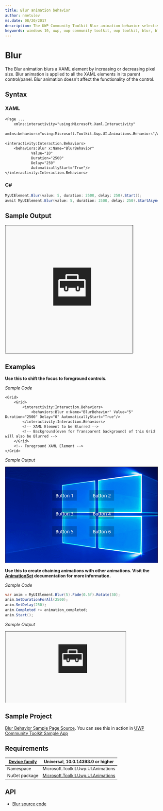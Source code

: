 ```yaml
---
title: Blur animation behavior
author: nmetulev
ms.date: 08/20/2017
description: The UWP Community Toolkit Blur animation behavior selectively blurs a XAML element by increasing or decreasing pixel size
keywords: windows 10, uwp, uwp community toolkit, uwp toolkit, blur, blur animation
---
```


# Blur

The Blur animation blurs a XAML element by increasing or decreasing pixel size. Blur animation is applied to all the XAML elements in its parent control/panel. Blur animation doesn't affect the functionality of the control.

## Syntax

### **XAML**

```xaml
<Page ...
    xmlns:interactivity="using:Microsoft.Xaml.Interactivity"  
    xmlns:behaviors="using:Microsoft.Toolkit.Uwp.UI.Animations.Behaviors"/>

<interactivity:Interaction.Behaviors>
    <behaviors:Blur x:Name="BlurBehavior" 
            Value="10" 
            Duration="2500" 
            Delay="250" 
            AutomaticallyStart="True"/>
</interactivity:Interaction.Behaviors>
```

### **C#**

```csharp
MyUIElement.Blur(value: 5, duration: 2500, delay: 250).Start();
await MyUIElement.Blur(value: 5, duration: 2500, delay: 250).StartAsync();  //Blur animation can be awaited
```

## Sample Output

![Blur Behavior animation](../resources/images/Animations/Blur/Sample-Output.gif)

## Examples

**Use this to shift the focus to foreground controls.**

_Sample Code_

```xaml
<Grid>
    <Grid>
        <interactivity:Interaction.Behaviors>
            <behaviors:Blur x:Name="BlurBehavior" Value="5" Duration="2500" Delay="0" AutomaticallyStart="True"/>
        </interactivity:Interaction.Behaviors>
        <!-- XAML Element to be Blurred -->
        <!-- Background(even for Transparent background) of this Grid will also be Blurred -->
    </Grid>
    <!-- Foreground XAML Element -->
</Grid>
```

_Sample Output_

![Use Case 1 Output](../resources/images/Animations/Blur/Use-Case-1.gif)

**Use this to create chaining animations with other animations. Visit the [AnimationSet](\AnimationSet.md) documentation for more information.**

_Sample Code_

```csharp
var anim = MyUIElement.Blur(5).Fade(0.5f).Rotate(30);
anim.SetDurationForAll(2500);
anim.SetDelay(250);
anim.Completed += animation_completed;
anim.Start();
```

_Sample Output_

![Use Case 2 Output](../resources/images/Animations/Chaining-Animations-Blur-Fade-Rotate.gif)

## Sample Project

[Blur Behavior Sample Page Source](https://github.com/Microsoft/UWPCommunityToolkit/tree/master/Microsoft.Toolkit.Uwp.SampleApp/SamplePages/Blur). You can see this in action in [UWP Community Toolkit Sample App](https://www.microsoft.com/store/apps/9NBLGGH4TLCQ)

## Requirements

| [Device family](http://go.microsoft.com/fwlink/p/?LinkID=526370) | Universal, 10.0.14393.0 or higher   |
| ---------------------------------------------------------------- | ----------------------------------- |
| Namespace                                                        | Microsoft.Toolkit.Uwp.UI.Animations |
| NuGet package | [Microsoft.Toolkit.Uwp.UI.Animations](https://www.nuget.org/packages/Microsoft.Toolkit.Uwp.UI.Animations/) |

## API

* [Blur source code](https://github.com/Microsoft/UWPCommunityToolkit/blob/master/Microsoft.Toolkit.Uwp.UI.Animations/Behaviors/Blur.cs)
